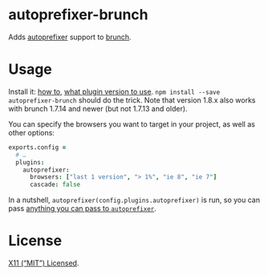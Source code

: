 autoprefixer-brunch
===================

Adds [autoprefixer] support to [brunch].

[autoprefixer]: https://github.com/postcss/autoprefixer
[brunch]: http://brunch.io/


Usage
=====

Install it: [how to][usage], [what plugin version to use][version]. `npm
install --save autoprefixer-brunch` should do the trick. Note that version
1.8.x also works with brunch 1.7.14 and newer (but not 1.7.13 and older).

You can specify the browsers you want to target in your project, as well as
other options:

```coffee
exports.config =
  # …
  plugins:
    autoprefixer:
      browsers: ["last 1 version", "> 1%", "ie 8", "ie 7"]
      cascade: false
```

In a nutshell, `autoprefixer(config.plugins.autoprefixer)` is run, so you can
pass [anything you can pass to `autoprefixer`][autoprefixer-usage].

[usage]: https://github.com/brunch/brunch/blob/stable/docs/plugins.md#usage
[version]: https://github.com/brunch/brunch/blob/stable/docs/faq.md#what-version-of-each-plugin-do-i-need-to-use
[autoprefixer-usage]: https://github.com/postcss/autoprefixer-core#usage


License
=======

[X11 (“MIT”) Licensed](LICENSE).
